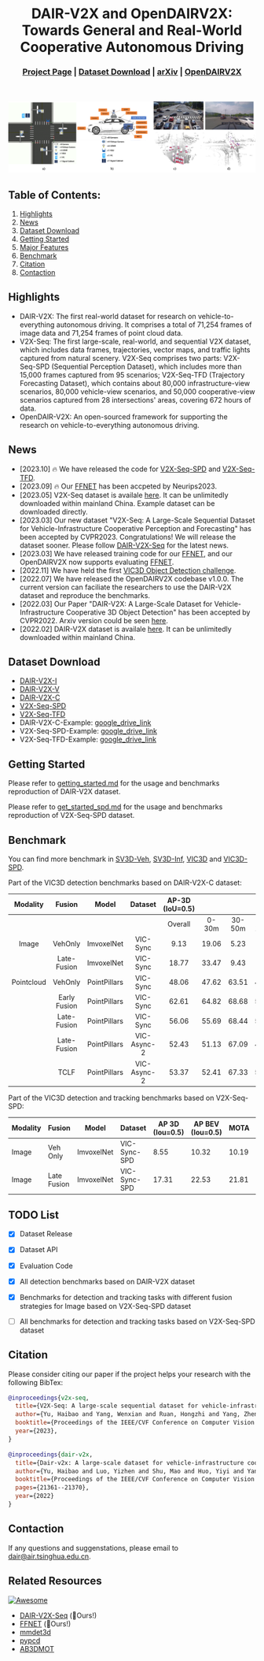 <div align="center">   
  
# DAIR-V2X and OpenDAIRV2X: Towards General and Real-World Cooperative Autonomous Driving

</div>

<h3 align="center">
    <a href="https://thudair.baai.ac.cn/index">Project Page</a> |
    <a href="#dataset">Dataset Download</a> |
    <a href="https://arxiv.org/abs/2204.05575">arXiv</a> |
    <a href="https://github.com/AIR-THU/DAIR-V2X/">OpenDAIRV2X</a> 
</h3>

<br><br>
![teaser](resources/deployment-visual.png)

## Table of Contents:
1. [Highlights](#high)
2. [News](#news)
3. [Dataset Download](#dataset)
4. [Getting Started](#start)
5. [Major Features](#features)
6. [Benchmark](#benchmark)
7. [Citation](#citation)
8. [Contaction](#contaction)

## Highlights <a name="high"></a>
- DAIR-V2X: The first real-world dataset for research on vehicle-to-everything autonomous driving. It comprises a total of 71,254 frames of image data and 71,254 frames of point cloud data.
- V2X-Seq:  The first large-scale, real-world, and sequential V2X dataset, which includes data frames, trajectories, vector maps, and traffic lights captured from natural scenery.  V2X-Seq comprises two parts: V2X-Seq-SPD (Sequential Perception Dataset), which includes more than 15,000 frames captured from 95 scenarios; V2X-Seq-TFD (Trajectory Forecasting Dataset), which contains about 80,000 infrastructure-view scenarios, 80,000 vehicle-view scenarios, and 50,000 cooperative-view scenarios captured from 28 intersections' areas, covering 672 hours of data.
- OpenDAIR-V2X: An open-sourced framework for supporting the research on  vehicle-to-everything autonomous driving.

## News <a name="news"></a>
* [2023.10] 🔥 We have released the code for [V2X-Seq-SPD](https://github.com/AIR-THU/DAIR-V2X) and [V2X-Seq-TFD](https://github.com/AIR-THU/DAIR-V2X-Seq).
* [2023.09] 🔥 Our [FFNET](https://github.com/haibao-yu/FFNet-VIC3D) has been accpeted by Neurips2023.
* [2023.05] V2X-Seq dataset is availale [here](https://thudair.baai.ac.cn/index). It can be unlimitedly downloaded within mainland China. Example dataset can be downloaded directly.
* [2023.03] Our new dataset "V2X-Seq: A Large-Scale Sequential Dataset for Vehicle-Infrastructure Cooperative Perception and Forecasting" has been accepted by CVPR2023. Congratulations! We will release the dataset sooner. Please follow [DAIR-V2X-Seq](https://github.com/AIR-THU/DAIR-V2X-Seq) for the latest news.
* [2023.03] We have released training code for our [FFNET](https://github.com/haibao-yu/FFNet-VIC3D), and our OpenDAIRV2X now supports evaluating [FFNET](https://github.com/haibao-yu/FFNet-VIC3D).
* [2022.11] We have held the first [VIC3D Object Detection challenge](https://aistudio.baidu.com/aistudio/competition/detail/522/0/introduction). 
* [2022.07] We have released the OpenDAIRV2X codebase v1.0.0.
  The current version can faciliate the researchers to use the DAIR-V2X dataset and reproduce the benchmarks.
* [2022.03] Our Paper "DAIR-V2X: A Large-Scale Dataset for Vehicle-Infrastructure Cooperative 3D Object Detection" has been accepted by CVPR2022.
  Arxiv version could be seen [here](https://arxiv.org/abs/2204.05575).
* [2022.02] DAIR-V2X dataset is availale [here](https://thudair.baai.ac.cn/index).
  It can be unlimitedly downloaded within mainland China. 

## Dataset Download <a name="dataset"></a>
 - [DAIR-V2X-I](https://thudair.baai.ac.cn/roadtest)
 - [DAIR-V2X-V](https://thudair.baai.ac.cn/cartest)
 - [DAIR-V2X-C](https://thudair.baai.ac.cn/coop-forecast)
 - [V2X-Seq-SPD](https://thudair.baai.ac.cn/coop-forecast)
 - [V2X-Seq-TFD](https://thudair.baai.ac.cn/cooplocus)
 - DAIR-V2X-C-Example: [google_drive_link](https://drive.google.com/file/d/1y8bGwI63TEBkDEh2JU_gdV7uidthSnoe/view?usp=drive_link)
 - V2X-Seq-SPD-Example: [google_drive_link](https://drive.google.com/file/d/1gjOmGEBMcipvDzu2zOrO9ex_OscUZMYY/view?usp=drive_link)
 - V2X-Seq-TFD-Example: [google_drive_link](https://drive.google.com/file/d/1-Ri92z6rkH14vAOFOx5xhfzvFxBptgAA/view?usp=sharing)

## Getting Started <a name="start"></a>
Please refer to [getting_started.md](docs/get_started.md) for the usage and benchmarks reproduction of DAIR-V2X dataset.

Please refer to [get_started_spd.md](docs/get_started_spd.md) for the usage and benchmarks reproduction of V2X-Seq-SPD dataset.

## Benchmark <a name="benchmark"></a>

You can find more benchmark in [SV3D-Veh](configs/sv3d-veh), [SV3D-Inf](configs/sv3d-inf), [VIC3D](configs/vic3d) and [VIC3D-SPD](configs/vic3d-spd/). 

Part of the VIC3D detection benchmarks based on DAIR-V2X-C dataset:

| Modality  | Fusion  | Model      | Dataset   | AP-3D (IoU=0.5)  |        |        |         | AP-BEV (IoU=0.5)  |       |        |         |   AB   |
| :-------: | :-----: | :--------: | :-------: | :----: | :----: | :----: | :-----: | :-----: | :---: | :----: | :-----: | :----: |
|           |         |            |           | Overall | 0-30m | 30-50m | 50-100m | Overall | 0-30m | 30-50m | 50-100m |        |
| Image     | VehOnly | ImvoxelNet | VIC-Sync  |    9.13   | 19.06         | 5.23  | 0.41   | 10.96   | 21.93           | 7.28  | 0.78   | 0     |
|       | Late-Fusion | ImvoxelNet | VIC-Sync  |   18.77   | 33.47         | 9.43  | 8.62    | 24.85   | 39.49           | 14.68  | 14.96   | 309.38|                    
|Pointcloud | VehOnly | PointPillars | VIC-Sync | 48.06  | 47.62 | 63.51  | 44.37   | 52.24   | 30.55 | 66.03  |  48.36  | 0      |     
|  | Early Fusion | PointPillars | VIC-Sync    | 62.61                    | 64.82                  | 68.68                   | 56.57                    | 68.91                     | 68.92                   | 73.64                    | 65.66                     | 1382275.75 |
|       | Late-Fusion | PointPillars | VIC-Sync | 56.06  | 55.69 | 68.44  | 53.60   | 62.06   | 61.52 | 72.53  | 60.57   | 478.61 |                                                     
|       | Late-Fusion | PointPillars |VIC-Async-2| 52.43 | 51.13 | 67.09  | 49.86   | 58.10   | 57.23 | 70.86  | 55.78   | 478.01 |
|       | TCLF        | PointPillars |VIC-Async-2| 53.37 | 52.41 | 67.33  | 50.87   | 59.17   | 58.25 | 71.20  | 57.43   | 897.91 |

Part of the VIC3D detection and tracking benchmarks based on V2X-Seq-SPD:

| Modality | Fusion      | Model       | Dataset      | AP 3D (Iou=0.5) | AP BEV (Iou=0.5) | MOTA   | MOTP   | AMOTA  | AMOTP  | IDs | AB(Byte) |                                                                                        
|----------|-------------|-------------|--------------|-----------------|------------------|--------|--------|--------|--------|-----|----------|
| Image    | Veh Only    | ImvoxelNet  | VIC-Sync-SPD | 8.55            | 10.32            | 10.19 | 57.83 | 1.36 | 14.75 | 4   |          |
| Image    | Late Fusion | ImvoxelNet  | VIC-Sync-SPD | 17.31           | 22.53            | 21.81 | 56.67 | 6.22 | 25.24 | 47  | 3300     |


## TODO List <a name="TODO List"></a>
- [x] Dataset Release
- [x] Dataset API
- [x] Evaluation Code
- [x] All detection benchmarks based on DAIR-V2X dataset
- [x] Benchmarks for detection and tracking tasks with different fusion strategies for Image based on V2X-Seq-SPD dataset
- [ ] All benchmarks for detection and tracking tasks based on V2X-Seq-SPD dataset


## Citation <a name="citation"></a>
Please consider citing our paper if the project helps your research with the following BibTex:
```bibtex
@inproceedings{v2x-seq,
  title={V2X-Seq: A large-scale sequential dataset for vehicle-infrastructure cooperative perception and forecasting},
  author={Yu, Haibao and Yang, Wenxian and Ruan, Hongzhi and Yang, Zhenwei and Tang, Yingjuan and Gao, Xu and Hao, Xin and Shi, Yifeng and Pan, Yifeng and Sun, Ning and Song, Juan and Yuan, Jirui and Luo, Ping and Nie, Zaiqing},
  booktitle={Proceedings of the IEEE/CVF Conference on Computer Vision and Pattern Recognition},
  year={2023},
}
```
```bibtex
@inproceedings{dair-v2x,
  title={Dair-v2x: A large-scale dataset for vehicle-infrastructure cooperative 3d object detection},
  author={Yu, Haibao and Luo, Yizhen and Shu, Mao and Huo, Yiyi and Yang, Zebang and Shi, Yifeng and Guo, Zhenglong and Li, Hanyu and Hu, Xing and Yuan, Jirui and Nie, Zaiqing},
  booktitle={Proceedings of the IEEE/CVF Conference on Computer Vision and Pattern Recognition},
  pages={21361--21370},
  year={2022}
}
```

## Contaction <a name="contaction"></a>

If any questions and suggenstations, please email to dair@air.tsinghua.edu.cn. 

## Related Resources

[![Awesome](https://awesome.re/badge.svg)](https://awesome.re)

- [DAIR-V2X-Seq](https://github.com/AIR-THU/DAIR-V2X-Seq) (:rocket:Ours!)
- [FFNET](https://github.com/haibao-yu/FFNet-VIC3D) (:rocket:Ours!)
- [mmdet3d](https://github.com/open-mmlab/mmdetection3d)
- [pypcd](https://github.com/dimatura/pypcd)
- [AB3DMOT](https://github.com/xinshuoweng/AB3DMOT)

